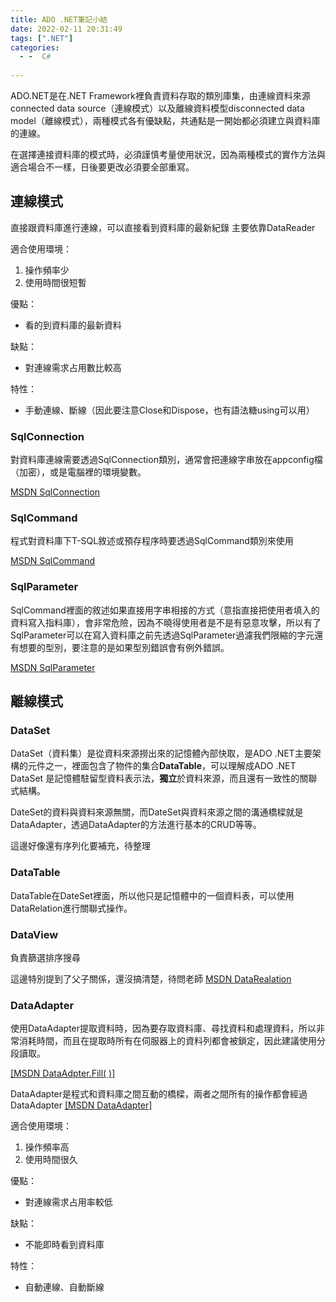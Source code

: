 ```yaml
---
title: ADO .NET筆記小結
date: 2022-02-11 20:31:49
tags: [".NET"]
categories:
  - -  C# 
  
---
```

ADO.NET是在.NET Framework裡負責資料存取的類別庫集，由連線資料來源connected data source（連線模式）以及離線資料模型disconnected data model（離線模式），兩種模式各有優缺點，共通點是一開始都必須建立與資料庫的連線。

在選擇連接資料庫的模式時，必須謹慎考量使用狀況，因為兩種模式的實作方法與適合場合不一樣，日後要更改必須要全部重寫。


<!--more-->

## 連線模式

直接跟資料庫進行連線，可以直接看到資料庫的最新紀錄
主要依靠DataReader

適合使用環境：
1. 操作頻率少
2. 使用時間很短暫

優點：
*  看的到資料庫的最新資料

缺點：
*  對連線需求占用數比較高

特性：
*  手動連線、斷線（因此要注意Close和Dispose，也有語法糖using可以用）

### SqlConnection 
對資料庫連線需要透過SqlConnection類別，通常會把連線字串放在appconfig檔（加密），或是電腦裡的環境變數。

[MSDN SqlConnection](https://docs.microsoft.com/zh-tw/dotnet/api/system.data.sqlclient.sqlconnection?view=dotnet-plat-ext-6.0)


### SqlCommand 
程式對資料庫下T-SQL敘述或預存程序時要透過SqlCommand類別來使用

[MSDN SqlCommand](https://docs.microsoft.com/zh-tw/dotnet/api/system.data.sqlclient.sqlcommand?view=dotnet-plat-ext-6.0)

### SqlParameter 

SqlCommand裡面的敘述如果直接用字串相接的方式（意指直接把使用者填入的資料寫入指料庫），會非常危險，因為不曉得使用者是不是有惡意攻擊，所以有了SqlParameter可以在寫入資料庫之前先透過SqlParameter過濾我們限縮的字元還有想要的型別，要注意的是如果型別錯誤會有例外錯誤。

[MSDN SqlParameter](https://docs.microsoft.com/zh-tw/dotnet/api/system.data.sqlclient.sqlparameter?view=dotnet-plat-ext-6.0)


## 離線模式

### DataSet

DataSet（資料集）是從資料來源撈出來的記憶體內部快取，是ADO .NET主要架構的元件之一，裡面包含了物件的集合**DataTable**，可以理解成ADO .NET DataSet 是記憶體駐留型資料表示法，**獨立**於資料來源，而且還有一致性的關聯式結構。

DateSet的資料與資料來源無關，而DateSet與資料來源之間的溝通橋樑就是
DataAdapter，透過DataAdapter的方法進行基本的CRUD等等。

這邊好像還有序列化要補充，待整理

### DataTable

DataTable在DateSet裡面，所以他只是記憶體中的一個資料表，可以使用DataRelation進行關聯式操作。

### DataView
負責篩選排序搜尋


這邊特別提到了父子關係，還沒搞清楚，待問老師
[MSDN DataRealation](https://docs.microsoft.com/zh-tw/dotnet/api/system.data.datarelation?view=net-6.0)

### DataAdapter


使用DataAdapter提取資料時，因為要存取資料庫、尋找資料和處理資料，所以非常消耗時間，而且在提取時所有在伺服器上的資料列都會被鎖定，因此建議使用分段讀取。

[[MSDN DataAdpter.Fill( )]](https://docs.microsoft.com/zh-tw/dotnet/api/system.data.common.dataadapter.fill?view=net-6.0#System_Data_Common_DataAdapter_Fill_System_Data_DataSet_)

DataAdapter是程式和資料庫之間互動的橋樑，兩者之間所有的操作都會經過DataAdapter 
[[MSDN DataAdapter]](https://docs.microsoft.com/zh-tw/dotnet/framework/data/adonet/populating-a-dataset-from-a-dataadapter)

適合使用環境：
1. 操作頻率高
2. 使用時間很久

優點：
* 對連線需求占用率較低

缺點：
* 不能即時看到資料庫

特性：
*  自動連線、自動斷線